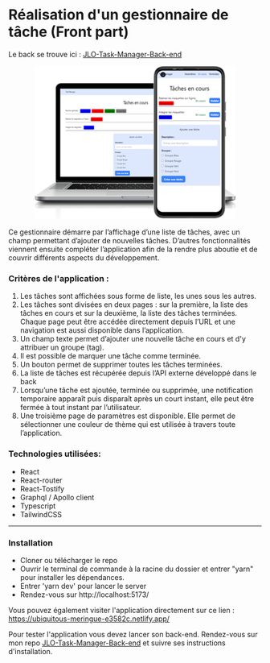 # Réalisation d'un gestionnaire de tâche (Front part)
Le back se trouve ici : [JLO-Task-Manager-Back-end](https://github.com/CharonTom/JLO-Task-Manager-Back-end)

<p align="center">
<img src="https://github.com/CharonTom/my-website/blob/main/src/assets/img/task.png" alt="application sur pc et mobile" width="400"/>
</p>

Ce gestionnaire démarre par l’affichage d’une liste de tâches, avec un champ permettant d’ajouter de nouvelles tâches. D’autres fonctionnalités viennent ensuite compléter l’application afin de la rendre plus aboutie et de couvrir différents aspects du développement.

### Critères de l'application :

1. Les tâches sont affichées sous forme de liste, les unes sous les autres.
2. Les tâches sont divisées en deux pages : sur la première, la liste des tâches en cours et
   sur la deuxième, la liste des tâches terminées. Chaque page peut être accédée
   directement depuis l’URL et une navigation est aussi disponible dans l’application.
3. Un champ texte permet d’ajouter une nouvelle tâche en cours et d'y attribuer un groupe (tag).
4. Il est possible de marquer une tâche comme terminée.
5. Un bouton permet de supprimer toutes les tâches terminées.
6. La liste de tâches est récupérée depuis l’API externe développé dans le back
7. Lorsqu’une tâche est ajoutée, terminée ou supprimée, une notification temporaire
   apparaît puis disparaît après un court instant, elle peut être fermée à tout instant par l’utilisateur.
8. Une troisième page de paramètres est disponible. Elle permet de sélectionner une couleur de thème qui est utilisée à travers toute l’application.

### Technologies utilisées:

- React
- React-router
- React-Tostify
- Graphql / Apollo client
- Typescript
- TailwindCSS

---

### Installation

- Cloner ou télécharger le repo
- Ouvrir le terminal de commande à la racine du dossier et entrer "yarn" pour installer les dépendances.
- Entrer 'yarn dev' pour lancer le server
- Rendez-vous sur http://localhost:5173/

Vous pouvez également visiter l'application directement sur ce lien : https://ubiquitous-meringue-e3582c.netlify.app/

Pour tester l'application vous devez lancer son back-end.
Rendez-vous sur mon repo [JLO-Task-Manager-Back-end](https://github.com/CharonTom/JLO-Task-Manager-Back-end) et suivre ses instructions d'installation.
